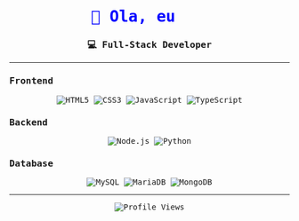 <style>
  @import url('https://fonts.googleapis.com/css2?family=JetBrains+Mono&display=swap');

  body, p, h1, h2, h3, h4, h5, h6 {
    font-family: 'JetBrains Mono', monospace !important;
  }

  .typewriter {
    color: #00f; /* Blue color */
    overflow: hidden;
    white-space: nowrap;
    margin: 0 auto;
    display: inline-block;
  }

  .typewriter span {
    display: inline-block;
    animation: typing 3s steps(30, end) infinite alternate,
               blink-caret 0.5s step-end infinite;
  }

  @keyframes typing {
    0% { width: 0; }
    50% { width: 100%; }
    100% { width: 0; }
  }

  @keyframes blink-caret {
    from, to { border-color: transparent; }
    50% { border-color: blue; }
  }
</style>

<h1 align="center" class="typewriter"><span>👋 Ola, eu sou o vt</span></h1>
<h3 align="center">💻 Full-Stack Developer</h3>

---

### Frontend

<p align="center">
  <img src="https://img.shields.io/badge/HTML5-E34F26?style=for-the-badge&logo=html5&logoColor=white" alt="HTML5" />
  <img src="https://img.shields.io/badge/CSS3-1572B6?style=for-the-badge&logo=css3&logoColor=white" alt="CSS3" />
  <img src="https://img.shields.io/badge/JavaScript-F7DF1E?style=for-the-badge&logo=javascript&logoColor=black" alt="JavaScript" />
  <img src="https://img.shields.io/badge/TypeScript-007ACC?style=for-the-badge&logo=typescript&logoColor=white" alt="TypeScript" />
</p>

### Backend

<p align="center">
  <img src="https://img.shields.io/badge/Node.js-43853D?style=for-the-badge&logo=node.js&logoColor=white" alt="Node.js" />
  <img src="https://img.shields.io/badge/Python-3776AB?style=for-the-badge&logo=python&logoColor=white" alt="Python" />
</p>

### Database

<p align="center">
  <img src="https://img.shields.io/badge/MySQL-00000F?style=for-the-badge&logo=mysql&logoColor=white" alt="MySQL" />
  <img src="https://img.shields.io/badge/MariaDB-003545?style=for-the-badge&logo=mariadb&logoColor=white" alt="MariaDB" />
  <img src="https://img.shields.io/badge/MongoDB-4EA94B?style=for-the-badge&logo=mongodb&logoColor=white" alt="MongoDB" />
</p>

---

<div align="center">
  <img src="https://komarev.com/ghpvc/?username=vetezindev&color=blue&style=flat-square&label=Profile+Views" alt="Profile Views" />
</div>
